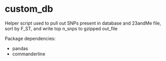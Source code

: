 # custom_db

Helper script used to pull out SNPs present in database and 23andMe file, sort by F_ST, and write top n_snps to gzipped out_file

Package dependencies:
- pandas
- commanderline
